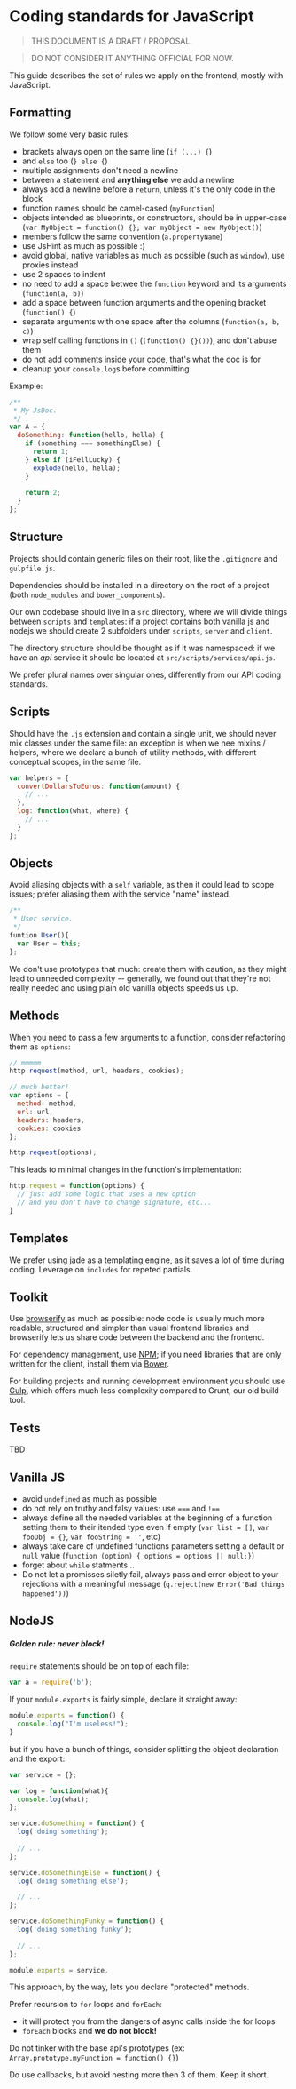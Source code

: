 # Coding standards for JavaScript

> THIS DOCUMENT IS A DRAFT / PROPOSAL.

> DO NOT CONSIDER IT ANYTHING OFFICIAL FOR NOW.

This guide describes the set of rules we apply
on the frontend, mostly with JavaScript.

## Formatting

We follow some very basic rules:

* brackets always open on the same line (`if (...) {`)
* and `else` too (`} else {`)
* multiple assignments don't need a newline
* between a statement and **anything else** we add a newline
* always add a newline before a `return`, unless it's the only code in the block
* function names should be camel-cased (`myFunction`)
* objects intended as blueprints, or constructors, should be in upper-case (`var MyObject = function() {}; var myObject = new MyObject()`)
* members follow the same convention (`a.propertyName`)
* use JsHint as much as possible :)
* avoid global, native variables as much as possible (such as `window`), use proxies instead
* use 2 spaces to indent
* no need to add a space betwee the `function` keyword and its arguments (`function(a, b)`)
* add a space between function arguments and the opening bracket (`function() {`)
* separate arguments with one space after the columns (`function(a, b, c)`)
* wrap self calling functions in `()` (`(function() {}())`), and don't abuse them
* do not add comments inside your code, that's what the doc is for
* cleanup your `console.log`s before committing

Example:

``` javascript
/**
 * My JsDoc.
 */
var A = {
  doSomething: function(hello, hella) {
    if (something === somethingElse) {
      return 1;
    } else if (iFellLucky) {
      explode(hello, hella);
    }
    
    return 2;
  }
};
```

## Structure

Projects should contain generic files on their root,
like the `.gitignore` and `gulpfile.js`.

Dependencies should be installed in a directory on the
root of a project (both `node_modules` and `bower_components`).

Our own codebase should live in a `src` directory, where
we will divide things between `scripts` and `templates`: if
a project contains both vanilla js and nodejs we should
create 2 subfolders under `scripts`, `server` and `client`.

The directory structure should be thought as if it was
namespaced: if we have an *api* service it should be located
at `src/scripts/services/api.js`.

We prefer plural names over singular ones, differently from
our API coding standards.

## Scripts

Should have the `.js` extension and contain a single unit,
we should never mix classes under the same file: an exception
is when we nee mixins / helpers, where we declare a bunch of
utility methods, with different conceptual scopes, in the same
file.

``` javascript
var helpers = {
  convertDollarsToEuros: function(amount) {
    // ...
  },
  log: function(what, where) {
    // ...
  }
};
```

## Objects

Avoid aliasing objects with a `self` variable, as
then it could lead to scope issues; prefer aliasing them
with the service "name" instead.

``` javascript
/**
 * User service.
 */
funtion User(){
  var User = this;
};
```

We don't use prototypes that much: create them with
caution, as they might lead to unneeded complexity --
generally, we found out that they're not really needed
and using plain old vanilla objects speeds us up.

## Methods

When you need to pass a few arguments to a function,
consider refactoring them as `options`:

``` javascript
// mmmmm
http.request(method, url, headers, cookies);

// much better!
var options = {
  method: method,
  url: url,
  headers: headers,
  cookies: cookies
};

http.request(options);
```

This leads to minimal changes in the function's implementation:

``` javascript
http.request = function(options) {
  // just add some logic that uses a new option
  // and you don't have to change signature, etc...
}
```

## Templates

We prefer using jade as a templating engine, as it saves
a lot of time during coding.
Leverage on `includes` for repeted partials.

## Toolkit

Use [browserify](http://browserify.org/) as much as possible:
node code is usually much more readable, structured and
simpler than usual frontend libraries and browserify lets us
share code between the backend and the frontend.

For dependency management, use [NPM](https://www.npmjs.org/);
if you need libraries that are only written for the client,
install them via [Bower](http://bower.io/).

For building projects and running development environment you
should use [Gulp](http://gulpjs.com/), which offers much less
complexity compared to Grunt, our old build tool.

## Tests

TBD

## Vanilla JS
* avoid `undefined` as much as possible
* do not rely on truthy and falsy values: use `===` and `!==`
* always define all the needed variables at the beginning of a function setting them to their itended type even if empty (`var list = []`, `var fooObj = {}`, `var fooString = ''`, etc)
* always take care of undefined functions parameters setting a default or `null` value (`function (option) { options = options || null;}`)
* forget about `while` statments...
* Do not let a promisses siletly fail, always pass and error object to your rejections with a meaningful message (`q.reject(new Error('Bad things happened'))`)

## NodeJS

##### Golden rule: never block!

`require` statements should be on top of each file:

``` javascript
var a = require('b');
```

If your `module.exports` is fairly simple,
declare it straight away:

``` javascript
module.exports = function() {
  console.log("I'm useless!");
}
```

but if you have a bunch of things, consider
splitting the object declaration and the export:

``` javascript
var service = {};

var log = function(what){
  console.log(what);
};

service.doSomething = function() {
  log('doing something');
  
  // ...
};

service.doSomethingElse = function() {
  log('doing something else');

  // ...
};

service.doSomethingFunky = function() {
  log('doing something funky');
  
  // ...
};

module.exports = service.
```

This approach, by the way, lets you declare
"protected" methods.

Prefer recursion to `for` loops and `forEach`:
* it will protect you from the dangers of async calls inside the for loops
* `forEach` blocks and **we do not block!**

Do not tinker with the base api's prototypes (ex: `Array.prototype.myFunction = function() {}`)

Do use callbacks, but avoid nesting more then 3 of them. Keep it short.
















